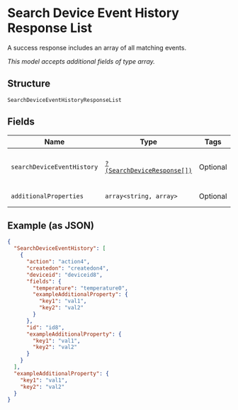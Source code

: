 
# Search Device Event History Response List

A success response includes an array of all matching events.

*This model accepts additional fields of type array.*

## Structure

`SearchDeviceEventHistoryResponseList`

## Fields

| Name | Type | Tags | Description | Getter | Setter |
|  --- | --- | --- | --- | --- | --- |
| `searchDeviceEventHistory` | [`?(SearchDeviceResponse[])`](../../doc/models/search-device-response.md) | Optional | **Constraints**: *Maximum Items*: `100` | getSearchDeviceEventHistory(): ?array | setSearchDeviceEventHistory(?array searchDeviceEventHistory): void |
| `additionalProperties` | `array<string, array>` | Optional | - | findAdditionalProperty(string key): array | additionalProperty(string key, array value): void |

## Example (as JSON)

```json
{
  "SearchDeviceEventHistory": [
    {
      "action": "action4",
      "createdon": "createdon4",
      "deviceid": "deviceid8",
      "fields": {
        "temperature": "temperature0",
        "exampleAdditionalProperty": {
          "key1": "val1",
          "key2": "val2"
        }
      },
      "id": "id8",
      "exampleAdditionalProperty": {
        "key1": "val1",
        "key2": "val2"
      }
    }
  ],
  "exampleAdditionalProperty": {
    "key1": "val1",
    "key2": "val2"
  }
}
```

